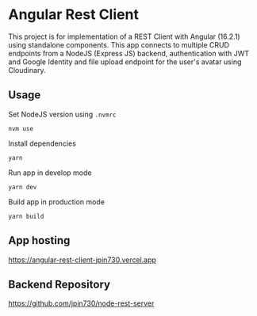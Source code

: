 # Angular Rest Client

This project is for implementation of a REST Client with Angular (16.2.1) using standalone components. This app connects to multiple CRUD endpoints from a NodeJS (Express JS) backend, authentication with JWT and Google Identity and file upload endpoint for the user's avatar using Cloudinary.

## Usage

Set NodeJS version using `.nvmrc`

```
nvm use
```

Install dependencies

```
yarn
```

Run app in develop mode

```
yarn dev
```

Build app in production mode

```
yarn build
```

## App hosting

https://angular-rest-client-jpin730.vercel.app

## Backend Repository

https://github.com/jpin730/node-rest-server
